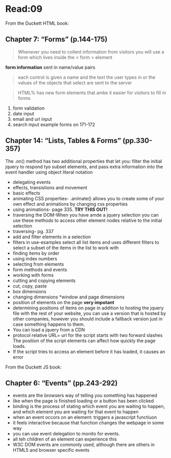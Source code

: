 # Read:09

From the Duckett HTML book:

## Chapter 7: “Forms” (p.144-175)

>Whenever you need to collent information from visitors you will use a form which lives inside the < form > element

**form information** sent in name/value pairs

> each control is given a name and the text the user types in or the values of the objects that select are sent to the server

> HTML% has new form elements that amke it easier for visitors to fill in forms
1. form validation
2. date input
3. email and url input
4. search input
example forms on 171-172

## Chapter 14: “Lists, Tables & Forms” (pp.330-357)

The .on() method has two additional properties that let you: filter the initial jquery to respond tyo subset elements, and pass extra information into the event handler using object literal notation

* delegating events
* effects, transistions and movement
* basic effects
* animating CSS properties- .animate() allows you to create some of your own effect and animations by changing css properties
* using animations- page 335. **TRY THIS OUT!**
* traversing the DOM-When you have amde a jquery selection you can use these methods to access other element nodes relative to the initial selection
* traversing- pg. 337
* add and filter elements in a selection
* filters in use-examples select all list items and uses different filters to select a subset of the items in the list to work with
* finding items by order
* using index numbers
* selecting from elements
* form methods and events
* working with forms
* cutting and copying elements
* cut, copy, paste
* box dimensions
* changing dimensions
*window and page dimensions
* position of elements on the page **very impotant**
* determining positions of items on page
in addition to hosting the jquery file with the rest of your website, you can use a version that is hosted by other companies, however you should include a fallback version just in case something happens to them.
* You can load a jquery from a CDN
* protocol relative URL= url for the script starts with two forward slashes
The position of the script elements can affect how quickly the page loads. 
* If the script tries to access an element before it has loaded, it causes an error



From the Duckett JS book:

## Chapter 6: “Events” (pp.243-292)

* events are the browsers way of telling you something has happened
* like when the page is finished loading or a button has been clicked
* binding is the process of stating which event you are waiting to happen, and which element you are waiting for that event to happen
* when an event occors on an element: triggers a javascript functiuon
* it feels interactive because that function changes the webpage in some way
* you can use event delegation to monito for events.
* all teh children of an element can experience this
* W3C DOM events are commonly used, although there are others in HTML5 and browser specific events